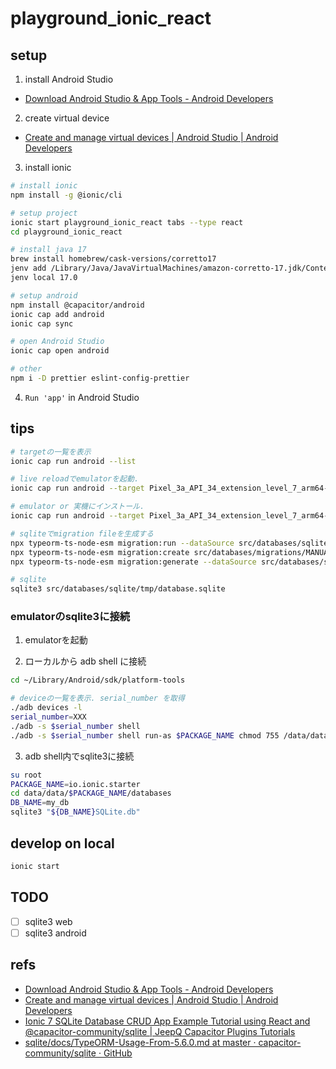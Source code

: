 # playground_ionic_react

## setup

1. install Android Studio

- [Download Android Studio &amp; App Tools - Android Developers](https://developer.android.com/studio)

2. create virtual device

- [Create and manage virtual devices | Android Studio | Android Developers](https://developer.android.com/studio/run/managing-avds)

3. install ionic

```bash
# install ionic
npm install -g @ionic/cli

# setup project
ionic start playground_ionic_react tabs --type react
cd playground_ionic_react

# install java 17
brew install homebrew/cask-versions/corretto17
jenv add /Library/Java/JavaVirtualMachines/amazon-corretto-17.jdk/Contents/Home
jenv local 17.0

# setup android
npm install @capacitor/android
ionic cap add android
ionic cap sync

# open Android Studio
ionic cap open android

# other
npm i -D prettier eslint-config-prettier
```

4. `Run 'app'` in Android Studio

## tips

```bash
# targetの一覧を表示
ionic cap run android --list

# live reloadでemulatorを起動.
ionic cap run android --target Pixel_3a_API_34_extension_level_7_arm64-v8a_1 -l --external

# emulator or 実機にインストール.
ionic cap run android --target Pixel_3a_API_34_extension_level_7_arm64-v8a_1
```

```bash
# sqliteでmigration fileを生成する
npx typeorm-ts-node-esm migration:run --dataSource src/databases/sqlite/sqlite-data-source.ts
npx typeorm-ts-node-esm migration:create src/databases/migrations/MANUALxXXX
npx typeorm-ts-node-esm migration:generate --dataSource src/databases/sqlite/sqlite-data-source.ts --pretty src/databases/migrations/XXX

# sqlite
sqlite3 src/databases/sqlite/tmp/database.sqlite

```

### emulatorのsqlite3に接続

1. emulatorを起動

2. ローカルから adb shell に接続

```bash
cd ~/Library/Android/sdk/platform-tools

# deviceの一覧を表示. serial_number を取得
./adb devices -l
serial_number=XXX
./adb -s $serial_number shell
./adb -s $serial_number shell run-as $PACKAGE_NAME chmod 755 /data/data/$PACKAGE_NAME

```

3. adb shell内でsqlite3に接続

```bash
su root
PACKAGE_NAME=io.ionic.starter
cd data/data/$PACKAGE_NAME/databases
DB_NAME=my_db
sqlite3 "${DB_NAME}SQLite.db"

```

## develop on local

```bash
ionic start
```

## TODO

- [ ] sqlite3 web
- [ ] sqlite3 android

## refs

- [Download Android Studio &amp; App Tools - Android Developers](https://developer.android.com/studio)
- [Create and manage virtual devices | Android Studio | Android Developers](https://developer.android.com/studio/run/managing-avds)
- [Ionic 7 SQLite Database CRUD App Example Tutorial using React and @capacitor-community/sqlite | JeepQ Capacitor Plugins Tutorials](https://jepiqueau.github.io/2023/08/31/Ionic7React-SQLite-CRUD-App.html)
- [sqlite/docs/TypeORM-Usage-From-5.6.0.md at master · capacitor-community/sqlite · GitHub](https://github.com/capacitor-community/sqlite/blob/master/docs/TypeORM-Usage-From-5.6.0.md)

